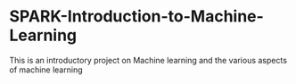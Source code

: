 # SPARK-Introduction-to-Machine-Learning
This is an introductory project on Machine learning and the various aspects of machine learning
